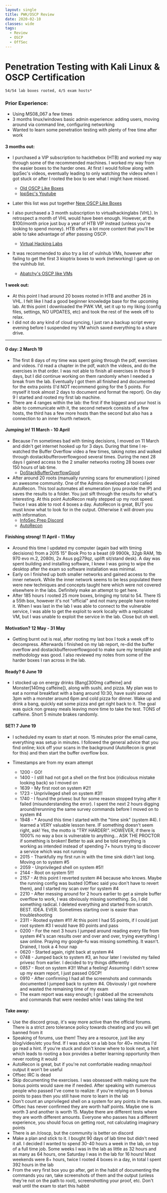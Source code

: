 ```yaml
---
layout: single
title: PWK/OSCP Review
date: 2020-02-10
classes: wide
tags:
  - Review
  - OSCP
  - OffSec
---
```


# Penetration Testing with Kali Linux & OSCP Certification

```
54/54 lab boxes rooted, 4/5 exam hosts* 
```

### Prior Experience:
- Using MS08_067 a few times
- 3 months linux/windows basic admin experience: adding users, moving around via command line, configuring networking
- Wanted to learn some penetration testing with plenty of free time after work

#### 3 months out:
- I purchased a VIP subscription to hackthebox (HTB) and worked my way through some of the recommended machines. I worked my way from the easier boxes to the harder ones. At first I would follow along with IppSec's videos, eventually leading to only watching the videos when I got stuck or after I rooted the box to see what I might have missed.
  - [Old OSCP Like Boxes](https://forum.hackthebox.eu/discussion/612/oscp-practice)
  - [IppSec's Youtube](https://www.youtube.com/channel/UCa6eh7gCkpPo5XXUDfygQQA/videos)
- Later this list was put together
    [New OSCP Like Boxes](https://docs.google.com/spreadsheets/d/1dwSMIAPIam0PuRBkCiDI88pU3yzrqqHkDtBngUHNCw8/edit#gid=1839402159)

- I also purchased a 3 month subscription to virtualhackinglabs (VHL). In retrospect a month of VHL would have been enough. However, at the $100/month price just buy a year of HTB VIP instead (unless you're looking to spend money). HTB offers a lot more content that you'll be able to take advantage of after passing OSCP. 
  - [Virtual Hacking Labs](https://www.virtualhackinglabs.com)
  
- It was recommended to also try a list of vulnhub VMs, however after failing to get the first 3 kioptrix boxes to work (networking) I gave up on the vulnhub list.
  - [Abatchy's OSCP like VMs](https://www.abatchy.com/2017/02/oscp-like-vulnhub-vms)

#### 1 week out:
- At this point I had around 20 boxes rooted in HTB and another 26 in VHL. I felt like I had a good beginner knowledge base for the upcoming lab. At this point I downloaded the PWK VM, set it up to my liking (config files, settings, NO UPDATES, etc) and took the rest of the week off to relax.
- I did not do any kind of cloud syncing, I just ran a backup script every evening before I suspended my VM which saved everything to a share drive.

***

#### 0 day: 2 March 19
- The first 8 days of my time was spent going through the pdf, exercises and videos. I'd read a chapter in the pdf, watch the videos, and do the exercises in that order. I was not able to finish all exercises in those 9 days, but I did continue working on them randomly when I needed a break from the lab. Eventually I got them all finished and documented for the extra points (I'd NOT recommend going for the 5 points. For myself it took almost 2 days to document and format the report). On day 9 I started and rooted my first lab machine.
- There are 4 ranges within the lab: the first if the biggest and your host is able to communicate with it, the second network consists of a few hosts, the third has a few more hosts than the second but also has a connection to an inner fourth network. 

#### Jumping in! 11 March - 10 April
- Because I'm sometimes bad with timing decisions, I moved on 11 March and didn't get internet hooked up for 3 days. During that time I re-watched the Buffer Overflow video a few times, taking notes and walked through dostackbufferoverflowgood several times. During the next 28 days I gained access to the 2 smaller networks rooting 28 boxes over 150 hours of lab time.
  - [DoStackBufferOverflowGood](https://github.com/justinsteven/dostackbufferoverflowgood)
- After around 20 roots (manually running scans for enumeration) I joined an awesome community. One of the Admins developed a tool called AutoRecon. This tool automates all enumeration (you provide the IP) and saves the results to a folder. You just sift through the results for what's interesting. At this point AutoRecon really stepped up my root speed. Twice I was able to root 4 boxes a day. AutoRecon is great, BUT you must know what to look for in the output. Otherwise it will drown you with information.
  - [InfoSec Prep Discord](https://discord.gg/qm9fxYU)
  - [AutoRecon](https://github.com/Tib3rius/AutoRecon)
  
#### Finishing strong! 11 April - 11 May
- Around this time I updated my computer (again bad with timing decisions) from a 2015 15" Book Pro to a beast (i9 9900k, 32gb RAM, 1tb 970 evo m.2, 2080ti, 2x Asus pg279qz, uplift sit/stand desk). A day was spent building and installing software, I knew I was going to wipe the desktop after the exam so software installation was minimal.
- Early on I finished up both smaller networks and gained access to the inner network. While the inner network seems to be less populated there were new techniques and concepts taught here which were not covered elsewhere in the labs. Definitely make an attempt to get here.
- After 185 hours I rooted 25 more boxes, bringing my total to 54. There IS a 55th box, however it's not "official" and not many people have rooted it. When I was last in the lab I was able to connect to the vulnerable service, I was able to get the exploit to work locally with a replicated VM, but I was unable to exploit the service in the lab. Close but oh well. 

#### Motivation? 12 May - 31 May
- Getting burnt out is real, after rooting my last box I took a week off to decompress. Afterwards I finished on my lab report, re-did the buffer overflow and dostackbufferoverflowgood to make sure my template and methodology was good. I also reviewed my notes from some of the harder boxes I ran across in the lab.

#### Ready? 6 June 19
- I stocked up on energy drinks (Bang[300mg caffeine] and Monster[140mg caffeine]), along with sushi, and pizza. My plan was to eat a normal breakfast with a bang around 10:30, have sushi around 3pm with a monster around 6pm and cold pizza for dinner. Wake up and drink a bang, quickly eat some pizza and get right back to it. The goal was quick non greasy meals leaving more time to take the test. TONS of caffeine. Short 5 minute brakes randomly.

#### SET! 7 June 19
- I scheduled my exam to start at noon. 15 minutes prior the email came, everything was setup in minutes. I followed the general advice that you find online; kick off your scans in the background (AutoRecon is great for this) and then start the buffer overflow box. 

- Timestamps are from my exam attempt
  - 1200 - GO!
  - 1400 - I still had not got a shell on the first box (ridiculous mistake looking back) so I moved on 
  - 1639 - My first root on system #2!!
  - 1723 - Unprivileged shell on system #3!!
  - 1740 - I found the privesc but for some reason stopped trying after it failed (misunderstanding the error). I spent the next 2 hours digging around/rerunning the same survey commands before I moved on to system #4
  - 1948 - * Around this time I started with the "time sink" (system #4). I learned a VERY valuable lesson here. IF something doesn't seem right, ask! Yes, the motto is "TRY HARDER!". HOWEVER, if there is 1000% no way a box is vulnerable to anything... ASK THE PROCTOR if something is broken! Better to ask and be told everything is working as intended instead of spending 7+ hours trying to discover a service which was not running
  - 2015 - Thankfully my first run in with the time sink didn't last long. Moving on to system #5
  - 2059 - Unprivileged shell on system #5!!
  - 2144 - Root on system 5!!! 
  - 2157 - At this point I reverted system #4 because who knows. Maybe the running config was busted (Offsec said you don't have to revert them), and I started my scan over for system #4
  - 2210 - After messing around for 2 hours earlier to get a simple buffer overflow to work, I was obviously missing something. So, I did something radical. I deleted everything and started from scratch. BEST. IDEA. EVER. Sometimes starting over is easier than troubleshooting
  - 2311 - Rooted system #1!! At this point I had 55 points, if I could just root system #3 I would have 80 points and pass
  - 0200 - For the next 3 hours I jumped around reading every file from system #4's scan results over and over and over, trying everything I saw online. Praying my google-fu was missing something. It wasn't. Drained, I took a 4 hour nap
  - 0620 - Started again, right back at system #4
  - 0748 - Jumped back to system #3, an hour later I revisited my failed privesc from earlier. I decided to try things differently
  - 0857 - Root on system #3!! What a feeling! Assuming I didn't screw up my exam report, I just passed OSCP! 
  - 0910 - After confirming I had all the screenshots and commands documented I jumped back to system #4. Obviously I got nowhere and wasted the remaining time of my exam
   - The exam report was easy enough; I grabbed all the screenshots and commands that were needed while I was taking the test


#### Take away:
  - Use the discord group, it's way more active than the official forums. There is a strict zero tolerance policy towards cheating and you will get banned from it
  - Speaking of forums, use them! They are a resource, just like any blog/video/etc you find. If I was stuck on a lab box for 40+ minutes I'd go read a hint. If you're stuck and don't know where to look next, a hint which leads to rooting a box provides a better learning opportunity then never rooting it would
  - AutoRecon is great, but if you're not comfortable reading nmap/tool output it won't be useful
  - Offsec IRC is dead
  - Skip documenting the exercises. I was obsessed with making sure the bonus points would save me if needed. After speaking with numerous people who passed I've come to realize: if you're relying on 5 bonus points to pass then you still have more to learn in the lab
  - Don't count an unprivileged shell on a system for any points in the exam. Offsec has never confirmed they are worth half points. Maybe one is worth 3 and another is worth 15. Maybe there are different tests where they are worth different amounts. Everyone who passes has a different experience, you should focus on getting root, not calculating imaginary points
  - There is an /r/oscp, but the community is better on discord
  - Make a plan and stick to it. I bought 90 days of lab time but didn't need it all. I decided I wanted to spend 30-40 hours a week in the lab, on top of a full time job. Some weeks I was in the lab as little as 32 hours and as many as 64 hours, one Saturday I was in the lab for 16 hours! Most weekends were 8+ hours, twice I rooted 4 boxes in a day, in total I spent 392 hours in the lab
  - From the very first box you go after, get in the habit of documenting the commands you ran, take screenshots of them and the output (unless they're not on the path to root), screenshotting your proof, etc. Don't wait until the exam to start this habbit
